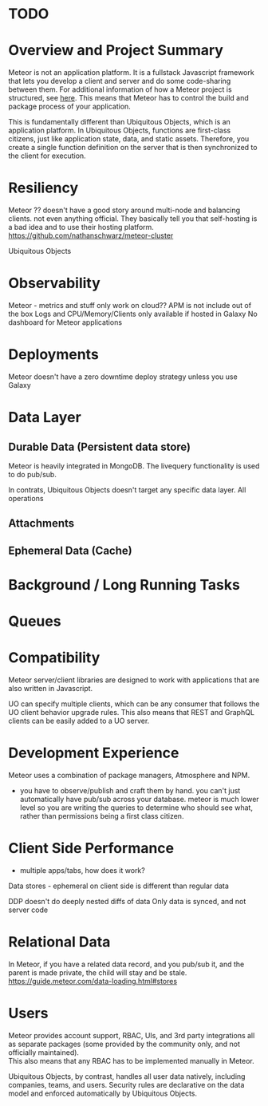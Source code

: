 # TODO

# Overview and Project Summary

Meteor is not an application platform.  It is a fullstack Javascript framework that lets you develop a client and server and do some code-sharing between them.  For additional information of how a Meteor project is structured, see [here](https://guide.meteor.com/structure.html).  This means that Meteor has to control the build and package process of your application.

This is fundamentally different than Ubiquitous Objects, which is an application platform.  In Ubiquitous Objects, functions are first-class citizens, just like application state, data, and static assets.  Therefore, you create a single function definition on the server that is then synchronized to the client for execution. 

# Resiliency

Meteor ?? doesn't have a good story around multi-node and balancing clients.  not even anything official. They basically tell you that self-hosting is a bad idea and to use their hosting platform. https://github.com/nathanschwarz/meteor-cluster


Ubiquitous Objects




# Observability


Meteor - metrics and stuff only work on cloud??
APM is not include out of the box
Logs and CPU/Memory/Clients only available if hosted in Galaxy
No dashboard for Meteor applications


# Deployments

Meteor doesn't have a zero downtime deploy strategy unless you use Galaxy

# Data Layer

## Durable Data (Persistent data store)
Meteor is heavily integrated in MongoDB.  The livequery functionality is used to do pub/sub.  

In contrats, Ubiquitous Objects doesn't target any specific data layer.  All operations 


## Attachments

## Ephemeral Data (Cache)


# Background / Long Running Tasks


# Queues


 # Compatibility

 Meteor server/client libraries are designed to work with applications that are also written in Javascript.

 UO can specify multiple clients, which can be any consumer that follows the UO client behavior upgrade rules.  This also means that REST and GraphQL clients can be easily added to a UO server.

# Development Experience

Meteor uses a combination of package managers, Atmosphere and NPM.
- you have to observe/publish and craft them by hand.  you can't just automatically have pub/sub across your database. meteor is much lower level so you are writing the queries to determine who should see what, rather than permissions being a first class citizen.


# Client Side Performance
- multiple apps/tabs, how does it work?

Data stores - ephemeral on client side is different than regular data

DDP doesn't do deeply nested diffs of data
Only data is synced, and not server code

# Relational Data
In Meteor, if you have a related data record, and you pub/sub it, and the parent is made private, the child will stay and be stale.  
https://guide.meteor.com/data-loading.html#stores


# Users

Meteor provides account support, RBAC, UIs, and 3rd party integrations all as separate packages (some provided by the community only, and not officially maintained).  
This also means that any RBAC has to be implemented manually in Meteor.

Ubiquitous Objects, by contrast, handles all user data natively, including companies, teams, and users.  Security rules are declarative on the data model and enforced automatically by Ubiquitous Objects.